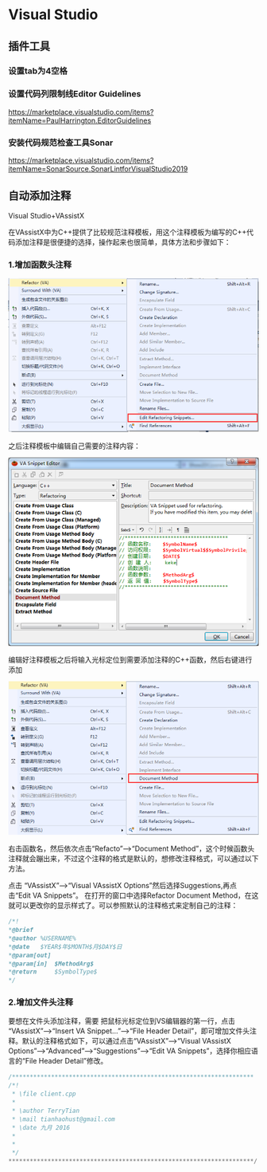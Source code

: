# Visual Studio

## 插件工具

### 设置tab为4空格

### 设置代码列限制线Editor Guidelines

https://marketplace.visualstudio.com/items?itemName=PaulHarrington.EditorGuidelines

### 安装代码规范检查工具Sonar

https://marketplace.visualstudio.com/items?itemName=SonarSource.SonarLintforVisualStudio2019

## 自动添加注释

Visual Studio+VAssistX

在VAssistX中为C++提供了比较规范注释模板，用这个注释模板为编写的C++代码添加注释是很便捷的选择，操作起来也很简单，具体方法和步骤如下：

### 1.增加函数头注释

![](env.assets/20161026112749628)

之后注释模板中编辑自己需要的注释内容：

![](env.assets/20161026112916035)

编辑好注释模板之后将输入光标定位到需要添加注释的C++函数，然后右键进行添加

![](env.assets/20161026113223782)

右击函数名，然后依次点击“Refacto”–>“Document Method”，这个时候函数头注释就会蹦出来，不过这个注释的格式是默认的，想修改注释格式，可以通过以下方法。

点击 “VAssistX”–>“Visual VAssistX Options”然后选择Suggestions,再点击“Edit VA Snippets”。
在打开的窗口中选择Refactor Document Method，在这就可以更改你的显示样式了。可以参照默认的注释格式来定制自己的注释：

```c++
/*!
*@brief  
*@author %USERNAME%
*@date   $YEAR$年$MONTH$月$DAY$日
*@param[out] 
*@param[in]  $MethodArg$  
*@return     $SymbolType$  
*/
```

### 2.增加文件头注释 

要想在文件头添加注释，需要
把鼠标光标定位到VS编辑器的第一行，点击 “VAssistX”–>“Insert VA Snippet…”—>“File Header Detail”，即可增加文件头注释。默认的注释格式如下，可以通过点击“VAssistX”–>“Visual VAssistX Options”—>“Advanced”—>“Suggestions”—>“Edit VA Snippets”，选择你相应语言的“File Header Detail”修改。

```c++
/********************************************************************
/*!
 * \file client.cpp
 *
 * \author TerryTian
 * \mail tianhaohust@gmail.com
 * \date 九月 2016
 *
 * 
 */
*********************************************************************/
```

